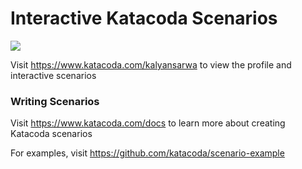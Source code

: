 # Interactive Katacoda Scenarios

[![](http://shields.katacoda.com/katacoda/kalyansarwa/count.svg)](https://www.katacoda.com/kalyansarwa "Get your profile on Katacoda.com")

Visit https://www.katacoda.com/kalyansarwa to view the profile and interactive scenarios

### Writing Scenarios
Visit https://www.katacoda.com/docs to learn more about creating Katacoda scenarios

For examples, visit https://github.com/katacoda/scenario-example
